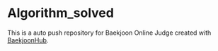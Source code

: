# Algorithm_solved
This is a auto push repository for Baekjoon Online Judge created with [BaekjoonHub](https://github.com/BaekjoonHub/BaekjoonHub).
